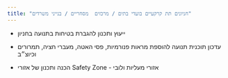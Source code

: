```yaml
---
title: "חניונים תת קרקעיים בועדי בתים / מרכזים  מסחריים / בנייני משרדים"
---
```


- ייעוץ ותכנון להגברת בטיחות בתנועה בחניון

- עדכון תוכנית תנועה להוספת מראות פנורמיות, פסי האטה, מעברי חציה, תמרורים וכיוצ״ב

- הכנה ותכנון של אזורי Safety Zone - אזורי מעליות ולובי
